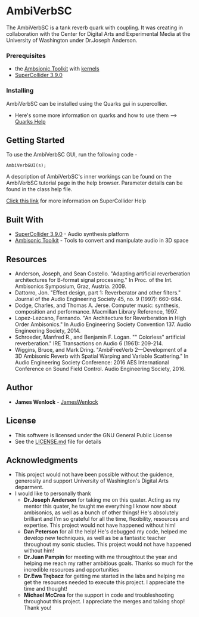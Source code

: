 # AmbiVerbSC

The AmbiVerbSC is a tank reverb quark with coupling. It was creating in collaboration with the Center for Digital Arts and Experimental Media at the University of Washington under Dr.Joseph Anderson.  

### Prerequisites   
* the [Ambsionic Toolkit](http://www.ambisonictoolkit.net/download/supercollider/) with [kernels](http://www.ambisonictoolkit.net/download/kernels/)
* [SuperCollider 3.9.0](http://supercollider.github.io/download.html)

    
### Installing

AmbiVerbSC can be installed using the Quarks gui in supercollier.
*  Here's some more information on quarks and how to use them --> [Quarks Help](http://doc.sccode.org/Guides/UsingQuarks.html)

## Getting Started

To use the AmbiVerbSC GUI, run the following code - 

```
AmbiVerbGUI(s);
```

A description of AmbiVerbSC's inner workings can be found on the AmbiVerbSC tutorial page in the help browser. Parameter details can be found in the class help file. 

[Click this link](http://doc.sccode.org/Tutorials/Mark_Polishook_tutorial/04_Help.html) for more information on SuperCollider Help

## Built With

* [SuperCollider 3.9.0](http://supercollider.github.io/download) - Audio synthesis platform 
* [Ambisonic Toolkit](http://www.ambisonictoolkit.net/) - Tools to convert and manipulate audio in 3D space

## Resources 

* Anderson, Joseph, and Sean Costello. "Adapting artificial reverberation architectures for B-format signal processing." In Proc. of the Int. Ambisonics Symposium, Graz, Austria. 2009. 
* Dattorro, Jon. "Effect design, part 1: Reverberator and other filters." Journal of the Audio Engineering Society 45, no. 9 (1997): 660-684. 
* Dodge, Charles, and Thomas A. Jerse. Computer music: synthesis, composition and performance. Macmillan Library Reference, 1997. 
* Lopez-Lezcano, Fernando. "An Architecture for Reverberation in High Order Ambisonics." In Audio Engineering Society Convention 137. Audio Engineering Society, 2014. 
* Schroeder, Manfred R., and Benjamin F. Logan. "" Colorless" artificial reverberation." IRE Transactions on Audio 6 (1961): 209-214. 
* Wiggins, Bruce, and Mark Dring. "AmbiFreeVerb 2—Development of a 3D Ambisonic Reverb with Spatial Warping and Variable Scattering." In Audio Engineering Society Conference: 2016 AES International Conference on Sound Field Control. Audio Engineering Society, 2016.

## Author

* **James Wenlock** - [JamesWenlock](https://github.com/JamesWenlock)

## License

* This softwere is licensed under the GNU General Public License
* See the [LICENSE.md](LICENSE.md) file for details

## Acknowledgments

* This project would not have been possible without the guidence, generosity and support University of Washington's Digital Arts deparment.
* I would like to personally thank
    * **Dr.Joseph Anderson** for taking me on this quater. Acting as my mentor this quater, he taught me everything I know now about ambisonics, as well as a bunch of other things! He's absolutely brilliant and I'm so grateful for all the time, flexibility, resources and expertise. This project would not have happened without him!
    * **Dan Peterson** for all the help! He's debugged my code, helped me develop new techniques, as well as be a fantastic teacher throughout my sonic studies. This project would not have happened without him!
    * **Dr.Juan Pampin** for meeting with me throughtout the year and helping me reach my rather ambitious goals. Thanks so much for the incredible resources and opportunities  
    * **Dr.Ewa Trębacz** for getting me started in the labs and helping me get the resources needed to execute this project. I appreciate the time and thought!
    * **Michael McCrea** for the support in code and troubleshooting throughout this project. I appreciate the merges and talking shop! Thank you!

